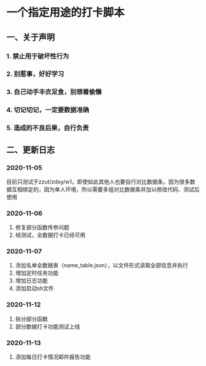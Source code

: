# 一个指定用途的打卡脚本

## 一、关于声明

### 1. 禁止用于破坏性行为

### 2. 别惹事，好好学习

### 3. 自己动手丰衣足食，别想着偷懒

### 4. 切记切记，一定要数据准确

### 5. 造成的不良后果，自行负责

## 二、更新日志

### 2020-11-05

目前只测试于zzut/zdxy/w1，即使如此其他人也要自行对比数据条，因为很多数据互相绑定的，因为单人环境，所以需要多组对比数据条并加以修改代码、测试后使用

### 2020-11-06

1. 修复部分函数传参问题
2. 经测试，全数据打卡已经可用

### 2020-11-07

1. 添加名单全数据表（name_table.json），以文件形式读取全部信息并执行
2. 增加定时任务功能
3. 增加日志功能
4. 添加启动sh文件

### 2020-11-12

1. 拆分部分函数
2. 部分数据打卡功能测试上线

### 2020-11-13

1. 添加每日打卡情况邮件报告功能
